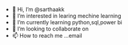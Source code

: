 - 👋 Hi, I’m @sarthaakk
- 👀 I’m interested in learing mechine learning
- 🌱 I’m currently learning python,sql,power bi
- 💞️ I’m looking to collaborate on 
- 📫 How to reach me ...email 

<!---
sarthaakk/sarthaakk is a ✨ special ✨ repository because its `README.md` (this file) appears on your GitHub profile.
You can click the Preview link to take a look at your changes.
--->
